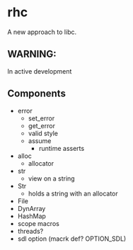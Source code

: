 # rhc
A new approach to libc.


## WARNING:
In active development


## Components
- error
  - set_error
  - get_error
  - valid style
  - assume
      - runtime asserts
- alloc
  - allocator
- str
  - view on a string
- Str
  - holds a string with an allocator
- File
- DynArray
- HashMap
- scope macros
- threads?
- sdl option (macrk def? OPTION_SDL)
